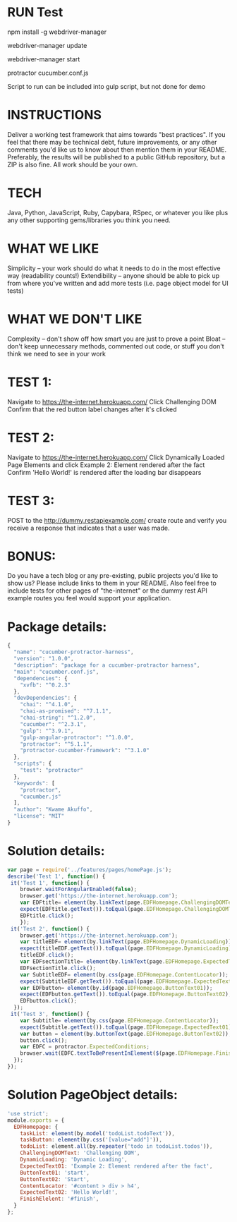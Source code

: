 # RUN Test
npm install -g webdriver-manager

webdriver-manager update

webdriver-manager start

protractor cucumber.conf.js 

Script to run can be included into gulp script, but not done for demo

# INSTRUCTIONS
Deliver a working test framework that aims towards "best practices". If you feel that there may be technical debt, future improvements, or any other comments you'd like us to know about then mention them in your README.
Preferably, the results will be published to a public GitHub repository, but a ZIP is also fine.
All work should be your own.

# TECH
Java, Python, JavaScript, Ruby, Capybara, RSpec, or whatever you like plus any other supporting gems/libraries you think you need.

# WHAT WE LIKE
Simplicity – your work should do what it needs to do in the most effective way (readability counts!)
Extendibility – anyone should be able to pick up from where you've written and add more tests (i.e. page object model for UI tests)
 
# WHAT WE DON'T LIKE
Complexity – don't show off how smart you are just to prove a point
Bloat – don't keep unnecessary methods, commented out code, or stuff you don't think we need to see in your work

# TEST 1:
Navigate to https://the-internet.herokuapp.com/
Click Challenging DOM
Confirm that the red button label changes after it's clicked
 
# TEST 2:
Navigate to https://the-internet.herokuapp.com/
Click Dynamically Loaded Page Elements and click Example 2: Element rendered after the fact
Confirm 'Hello World!' is rendered after the loading bar disappears

# TEST 3:
POST to the http://dummy.restapiexample.com/ create route and verify you receive a response that indicates that a user was made.

# BONUS:
Do you have a tech blog or any pre-existing, public projects you'd like to show us? Please include links to them in your README. Also feel free to include tests for other pages of "the-internet" or the dummy rest API example routes you feel would support your application.

# Package details:
```javascript
{
  "name": "cucumber-protractor-harness",
  "version": "1.0.0",
  "description": "package for a cucumber-protractor harness",
  "main": "cucumber.conf.js",
  "dependencies": {
    "xvfb": "^0.2.3"
  },
  "devDependencies": {
    "chai": "^4.1.0",
    "chai-as-promised": "^7.1.1",
    "chai-string": "^1.2.0",
    "cucumber": "^2.3.1",
    "gulp": "^3.9.1",
    "gulp-angular-protractor": "^1.0.0",
    "protractor": "^5.1.1",
    "protractor-cucumber-framework": "^3.1.0"
  },
  "scripts": {
    "test": "protractor"
  },
  "keywords": [
    "protractor",
    "cucumber.js"
  ],
  "author": "Kwame Akuffo",
  "license": "MIT"
}
```
# Solution details:
```javascript
var page = require('../features/pages/homePage.js');
describe('Test 1', function() {
 it('Test 1', function() {
    browser.waitForAngularEnabled(false);
    browser.get('https://the-internet.herokuapp.com');
    var EDFtitle= element(by.linkText(page.EDFHomepage.ChallengingDOMText));
    expect(EDFtitle.getText()).toEqual(page.EDFHomepage.ChallengingDOMText);
    EDFtitle.click();
    });
 it('Test 2', function() {
    browser.get('https://the-internet.herokuapp.com');
    var titleEDF= element(by.linkText(page.EDFHomepage.DynamicLoading));
    expect(titleEDF.getText()).toEqual(page.EDFHomepage.DynamicLoading);
    titleEDF.click();
    var EDFsectionTitle= element(by.linkText(page.EDFHomepage.ExpectedText01));
    EDFsectionTitle.click();
    var SubtitleEDF= element(by.css(page.EDFHomepage.ContentLocator));
    expect(SubtitleEDF.getText()).toEqual(page.EDFHomepage.ExpectedText01);
    var EDFbutton= element(by.id(page.EDFHomepage.ButtonText01));
    expect(EDFbutton.getText()).toEqual(page.EDFHomepage.ButtonText02);
    EDFbutton.click();
  });
 it('Test 3', function() {
    var Subtitle= element(by.css(page.EDFHomepage.ContentLocator));
    expect(Subtitle.getText()).toEqual(page.EDFHomepage.ExpectedText01);
    var button = element(by.buttonText(page.EDFHomepage.ButtonText02));
    button.click();
    var EDFC = protractor.ExpectedConditions;
    browser.wait(EDFC.textToBePresentInElement($(page.EDFHomepage.FinishElelent), page.EDFHomepage.ExpectedText02), 50000);
  });
});
```
# Solution PageObject details:
```javascript
'use strict';
module.exports = {
  EDFHomepage: {
    taskList: element(by.model('todoList.todoText')),
    taskButton: element(by.css('[value="add"]')),
    todoList: element.all(by.repeater('todo in todoList.todos')),
    ChallengingDOMText: 'Challenging DOM',
    DynamicLoading: 'Dynamic Loading',
    ExpectedText01: 'Example 2: Element rendered after the fact',
    ButtonText01: 'start',
    ButtonText02: 'Start',
    ContentLocator: '#content > div > h4',
    ExpectedText02: 'Hello World!',
    FinishElelent: '#finish',
  }
};
```


